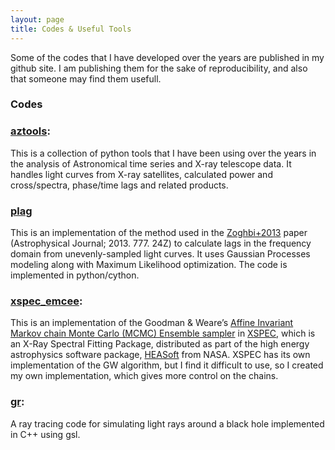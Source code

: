 ```yaml
---
layout: page
title: Codes & Useful Tools
---
```


Some of the codes that I have developed over the years are published in my github site. I am publishing them for the sake of reproducibility, and also that someone may find them usefull.

### Codes

### [aztools](https://zoghbi-a.github.io/aztools): 
This is a collection of python tools that I have been using over the years in the analysis of Astronomical time series and X-ray telescope data. It handles light curves from X-ray satellites, calculated power and cross/spectra, phase/time lags and related products.

### [plag](https://zoghbi-a.github.io/plag)
This is an implementation of the method used in the [Zoghbi+2013](https://arxiv.org/abs/1308.5852) paper (Astrophysical Journal; 2013. 777. 24Z) to calculate lags in the frequency domain from unevenly-sampled light curves. It uses Gaussian Processes modeling along with Maximum Likelihood optimization. The code is implemented in python/cython.

### [xspec_emcee](https://zoghbi-a.github.io/xspec_emcee): 
This is an implementation of the Goodman & Weare’s [Affine Invariant Markov chain Monte Carlo (MCMC) Ensemble sampler](http://msp.berkeley.edu/camcos/2010/5-1/p04.xhtml) in [XSPEC](https://heasarc.gsfc.nasa.gov/xanadu/xspec/), which is an X-Ray Spectral Fitting Package, distributed as part of the high energy astrophysics software package, [HEASoft](https://heasarc.gsfc.nasa.gov/docs/software/lheasoft/) from NASA. XSPEC has its own implementation of the GW algorithm, but I find it difficult to use, so I created my own implementation, which gives more control on the chains.

### [gr](https://zoghbi-a.github.io/gr): 
A ray tracing code for simulating light rays around a black hole implemented in C++ using gsl.
